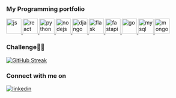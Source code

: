 ### My Programming portfolio

<p align="left">
  <a href="https://github.com/ahmettaydinn" target="_blank" rel="noreferrer"> <img src="https://cdn.jsdelivr.net/gh/devicons/devicon/icons/javascript/javascript-original.svg" alt="js" width="40" height="40"/> </a>
  <a href="https://github.com/ahmettaydinn" target="_blank" rel="noreferrer"> <img src="https://cdn.jsdelivr.net/gh/devicons/devicon/icons/react/react-original.svg" alt="react" width="40" height="40"/> </a>
  <a href="https://github.com/ahmettaydinn" target="_blank" rel="noreferrer"> <img src="https://cdn.jsdelivr.net/gh/devicons/devicon/icons/python/python-original.svg" alt="python" width="40" height="40"/> </a>
  <a href="https://github.com/ahmettaydinn" target="_blank" rel="noreferrer"> <img src="https://cdn.jsdelivr.net/gh/devicons/devicon/icons/nodejs/nodejs-original.svg" alt="nodejs" width="40" height="40"/> </a>
  <a href="https://github.com/ahmettaydinn" target="_blank" rel="noreferrer"> <img src="https://cdn.jsdelivr.net/gh/devicons/devicon/icons/django/django-plain.svg" alt="django" width="40" height="40"/> </a>
  <a href="https://github.com/ahmettaydinn" target="_blank" rel="noreferrer"> <img src="https://cdn.jsdelivr.net/gh/devicons/devicon/icons/flask/flask-original.svg" alt="flask" width="40" height="40"/> </a>
  <a href="https://github.com/ahmettaydinn" target="_blank" rel="noreferrer"> <img src="https://cdn.jsdelivr.net/gh/devicons/devicon/icons/fastapi/fastapi-original.svg" alt="fastapi" width="40" height="40"/> </a>
  <a href="https://github.com/ahmettaydinn" target="_blank" rel="noreferrer"> <img src="https://cdn.jsdelivr.net/gh/devicons/devicon/icons/go/go-original.svg" alt="go" width="40" height="40"/> </a>
  <a href="https://github.com/ahmettaydinn" target="_blank" rel="noreferrer"> <img src="https://cdn.jsdelivr.net/gh/devicons/devicon/icons/mysql/mysql-original.svg" alt="mysql" width="40" height="40"/> </a>
  <a href="https://github.com/ahmettaydinn" target="_blank" rel="noreferrer"> <img src="https://cdn.jsdelivr.net/gh/devicons/devicon/icons/mongodb/mongodb-original.svg" alt="mongodb" width="40" height="40"/> </a>
</p>

### Challenge👨‍💻

[![GitHub Streak](https://streak-stats.demolab.com/?user=ahmettaydinn)](https://git.io/streak-stats)

### Connect with me on

<a href="https://www.linkedin.com/in/ahmet-aydinn/" target="_blank" rel="noreferrer"> <img src="https://img.shields.io/badge/LinkedIn-0077B5?style=for-the-badge&logo=linkedin&logoColor=white" alt="linkedin" /> </a>
